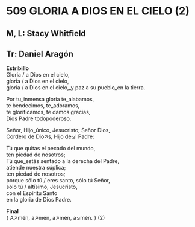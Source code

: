 # 509 GLORIA A DIOS EN EL CIELO (2)

## M, L: Stacy Whitfield
## Tr: Daniel Aragón

**Estribillo**  
Gloria / a Dios en el cielo,  
gloria / a Dios en el cielo,  
gloria / a Dios en el cielo,_y paz a su pueblo_en la tierra.  

Por tu_inmensa gloria te_alabamos,  
te bendecimos, te_adoramos,  
te glorificamos, te damos gracias,  
Dios Padre todopoderoso.  

Señor, Hijo_único, Jesucristo; Señor Dios,  
Cordero de Dio↗s, Hijo de↘l Padre:  

Tú que quitas el pecado del mundo,  
ten piedad de nosotros;  
Tú que_estás sentado a la derecha del Padre,  
atiende nuestra súplica;  
ten piedad de nosotros;  
porque sólo tú / eres santo, sólo tú Señor,  
solo tú / altísimo, Jesucristo,  
con el Espíritu Santo  
en la gloria de Dios Padre.  

**Final**  
{ A↗mén, a↗mén, a↗mén, a↘mén. } (2)  

